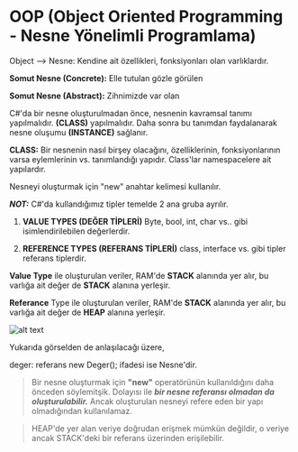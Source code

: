 # OOP (Object Oriented Programming - Nesne Yönelimli Programlama)

Object --> Nesne: Kendine ait özellikleri, fonksiyonları olan varlıklardır.

**Somut Nesne (Concrete):** Elle tutulan gözle görülen

**Somut Nesne (Abstract):** Zihnimizde var olan

C#'da bir nesne oluşturulmadan önce, nesnenin kavramsal tanımı yapılmalıdır. **(CLASS)** yapılmalıdır. Daha sonra bu tanımdan faydalanarak nesne oluşumu **(INSTANCE)** sağlanır.

**CLASS:** Bir nesnenin nasıl birşey olacağını, özelliklerinin, fonksiyonlarının varsa eylemlerinin vs. tanımlandığı yapıdır. Class'lar namespacelere ait yapılardır.

Nesneyi oluşturmak için "new" anahtar kelimesi kullanılır.

***NOT:*** C#'da kullandığımız tipler temelde 2 ana gruba ayrılır.

1. **VALUE TYPES (DEĞER TİPLERİ)**
	Byte, bool, int, char vs.. gibi isimlendirilebilen değerlerdir.

2. **REFERENCE TYPES (REFERANS TİPLERİ)**
	class, interface vs. gibi tipler referans tiplerdir.
	
**Value Type** ile oluşturulan veriler, RAM'de **STACK** alanında yer alır, bu varlığa ait değer de **STACK** alanına yerleşir.

**Referance** Type ile oluşturulan veriler, RAM'de **STACK** alanında yer alır, bu varlığa ait değer de **HEAP** alanına yerleşir.

![alt text](image.png)

Yukarıda görselden de anlaşılacağı üzere,

deger: referans
new Deger(); ifadesi ise Nesne'dir.

> Bir nesne oluşturmak için **"new"** operatörünün kullanıldığını daha önceden söylemitşik. Dolayısı ile ***bir nesne referansı olmadan da oluşturulabilir.*** Ancak oluşturulan nesneyi refere eden bir yapı olmadığından kullanılamaz.

> HEAP'de yer alan veriye doğrudan erişmek mümkün değildir, o veriye ancak STACK'deki bir referans üzerinden erişilebilir.